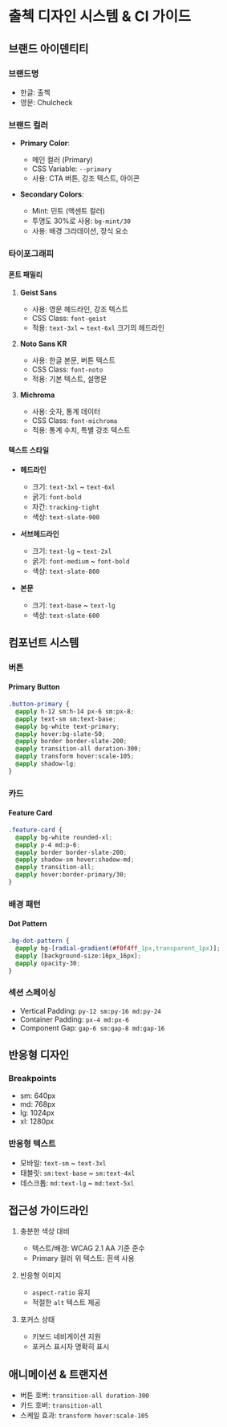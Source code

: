 # 출첵 디자인 시스템 & CI 가이드

## 브랜드 아이덴티티

### 브랜드명
- 한글: 출첵
- 영문: Chulcheck

### 브랜드 컬러
- **Primary Color**: 
  - 메인 컬러 (Primary)
  - CSS Variable: `--primary`
  - 사용: CTA 버튼, 강조 텍스트, 아이콘

- **Secondary Colors**:
  - Mint: 민트 (액센트 컬러)
  - 투명도 30%로 사용: `bg-mint/30`
  - 사용: 배경 그라데이션, 장식 요소

### 타이포그래피

#### 폰트 패밀리
1. **Geist Sans**
   - 사용: 영문 헤드라인, 강조 텍스트
   - CSS Class: `font-geist`
   - 적용: `text-3xl` ~ `text-6xl` 크기의 헤드라인

2. **Noto Sans KR**
   - 사용: 한글 본문, 버튼 텍스트
   - CSS Class: `font-noto`
   - 적용: 기본 텍스트, 설명문

3. **Michroma**
   - 사용: 숫자, 통계 데이터
   - CSS Class: `font-michroma`
   - 적용: 통계 수치, 특별 강조 텍스트

#### 텍스트 스타일
- **헤드라인**
  - 크기: `text-3xl` ~ `text-6xl`
  - 굵기: `font-bold`
  - 자간: `tracking-tight`
  - 색상: `text-slate-900`

- **서브헤드라인**
  - 크기: `text-lg` ~ `text-2xl`
  - 굵기: `font-medium` ~ `font-bold`
  - 색상: `text-slate-800`

- **본문**
  - 크기: `text-base` ~ `text-lg`
  - 색상: `text-slate-600`

## 컴포넌트 시스템

### 버튼
#### Primary Button
```css
.button-primary {
  @apply h-12 sm:h-14 px-6 sm:px-8;
  @apply text-sm sm:text-base;
  @apply bg-white text-primary;
  @apply hover:bg-slate-50;
  @apply border border-slate-200;
  @apply transition-all duration-300;
  @apply transform hover:scale-105;
  @apply shadow-lg;
}
```

### 카드
#### Feature Card
```css
.feature-card {
  @apply bg-white rounded-xl;
  @apply p-4 md:p-6;
  @apply border border-slate-200;
  @apply shadow-sm hover:shadow-md;
  @apply transition-all;
  @apply hover:border-primary/30;
}
```

### 배경 패턴
#### Dot Pattern
```css
.bg-dot-pattern {
  @apply bg-[radial-gradient(#f0f4ff_1px,transparent_1px)];
  @apply [background-size:16px_16px];
  @apply opacity-30;
}
```

### 섹션 스페이싱
- Vertical Padding: `py-12 sm:py-16 md:py-24`
- Container Padding: `px-4 md:px-6`
- Component Gap: `gap-6 sm:gap-8 md:gap-16`

## 반응형 디자인

### Breakpoints
- sm: 640px
- md: 768px
- lg: 1024px
- xl: 1280px

### 반응형 텍스트
- 모바일: `text-sm` ~ `text-3xl`
- 태블릿: `sm:text-base` ~ `sm:text-4xl`
- 데스크톱: `md:text-lg` ~ `md:text-5xl`

## 접근성 가이드라인
1. 충분한 색상 대비
   - 텍스트/배경: WCAG 2.1 AA 기준 준수
   - Primary 컬러 위 텍스트: 흰색 사용

2. 반응형 이미지
   - `aspect-ratio` 유지
   - 적절한 `alt` 텍스트 제공

3. 포커스 상태
   - 키보드 네비게이션 지원
   - 포커스 표시자 명확히 표시

## 애니메이션 & 트랜지션
- 버튼 호버: `transition-all duration-300`
- 카드 호버: `transition-all`
- 스케일 효과: `transform hover:scale-105` 